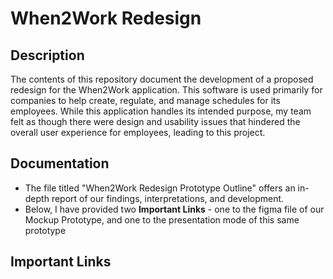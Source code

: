 # When2Work Redesign

## Description
The contents of this repository document the development of a proposed redesign for the When2Work application. This software is used primarily for companies to help create, regulate, and manage schedules for its employees. While this application handles its intended purpose, my team felt as though there were design and usability issues that hindered the overall user experience for employees, leading to this project.

## Documentation
- The file titled "When2Work Redesign Prototype Outline" offers an in-depth report of our findings, interpretations, and development.
- Below, I have provided two **Important Links** - one to the figma file of our Mockup Prototype, and one to the presentation mode of this same prototype

## Important Links
